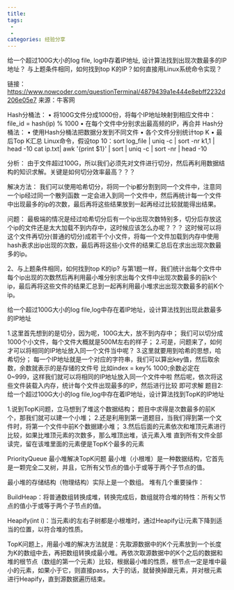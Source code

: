 ```yaml
---
title:
tags:
 -
 -
categories: 经验分享
---
```



给一个超过100G大小的log file, log中存着IP地址, 设计算法找到出现次数最多的IP地址？
与上题条件相同，如何找到top K的IP？如何直接用Linux系统命令实现？

链接：https://www.nowcoder.com/questionTerminal/4879439a1e444e8ebff2232d206e05e7
来源：牛客网

Hash分桶法：
• 将100G文件分成1000份，将每个IP地址映射到相应文件中：file_id = hash(ip) % 1000
• 在每个文件中分别求出最高频的IP，再合并 Hash分桶法：
• 使用Hash分桶法把数据分发到不同文件
 • 各个文件分别统计top K
• 最后Top K汇总
Linux命令，假设top 10：sort log_file | uniq -c | sort -nr k1,1 | head -10
cat ip.txt| awk '{print $1}' | sort | uniq -c | sort -nr | head -10



分析：
  由于文件超过100G，所以我们必须先对文件进行切分，然后再利用数据结构的知识求解。关键是如何切分效率最高？？？

解决方法：
  我们可以使用哈希切分，将同一个ip都分割到同一个文件中，注意同一个ip经过同一个散列函数 一定会进入到同一个文件中，然后再统计每一个文件中出现最多的ip的次数，最后再将这些结果放到一起再经过比较就能得出结果。

问题：
  最极端的情况是经过哈希切分后有一个ip出现次数特别多，切分后存放这个ip的文件还是太大加载不到内存中，这时候应该怎么办呢？？？
  这时候可以将这个文件再切分(普通的切分)成若干个小文件，将每一个文件加载到内存中使用hash表求出ip出现的次数，最后再将这些小文件的结果汇总后在求出出现次数最多的ip。


2、与上题条件相同，如何找到top K的ip?
  与第1题一样，我们统计出每个文件中每个ip出现的次数然后再利用最小堆分别求出每个文件中出现次数最多的前k个ip，最后再将这些文件的结果汇总到一起再利用最小堆求出出现次数最多的前K个ip。

  给一个超过100G大小的log file,log中存在着IP地址，设计算法找到出现此数最多的IP地址

1.这里首先想到的是切分，因为呢，100G太大，放不到内存中；
我们可以切分成1000个小文件，每个文件大概就是500M左右的样子；
2.可是，问题来了，如何才可以将相同的IP地址放入同一个文件当中呢？
3.这里就要用到哈希的思想，哈希切分；
每一个IP地址就是一个对应的字符串，我们可以算出key值，然后取余数，余数就表示的是存储的文件号
比如index = key% 1000;余数必定在 0~999，这样我们就可以将相同的IP地址放入同一个文件中啦
然后呢，依次将这些文件装载入内存，统计每个文件出现最多的IP，然后进行比较
即可求解
题目2:
给一个超过100G大小的log file,log中存在着IP地址，设计算法找到TopK的IP地址

1.说到TopK问题，立马想到了堆这个数据结构；
题目中求得是次数最多的前K个，那我们就可以建一个小堆；
2.还是利用到第一道题目，当我们得到第一个文件时，将第一个文件中前K个数据建小堆；
3.然后后面的元素依次和堆顶元素进行比较，如果比堆顶元素的次数多，那么堆顶出堆，该元素入堆
直到所有文件全部读完，留在该堆里面的元素便是TopK个最多的元素




PriorityQueue 最小堆解决TopK问题
最小堆（小根堆）是一种数据结构，它首先是一颗完全二叉树，并且，它所有父节点的值小于或等于两个子节点的值。

最小堆的存储结构（物理结构）实际上是一个数组。
堆有几个重要操作：

BuildHeap：将普通数组转换成堆，转换完成后，数组就符合堆的特性：所有父节点的值小于或等于两个子节点的值。

Heapify(int i)：当元素i的左右子树都是小根堆时，通过Heapify让i元素下降到适当的位置，以符合堆的性质。

TopK问题上，用最小堆的解决方法就是：先取源数据中的K个元素放到一个长度为K的数组中去，再把数组转换成最小堆。再依次取源数据中的K个之后的数据和堆的根节点（数组的第一个元素）比较，根据最小堆的性质，根节点一定是堆中最小的元素，如果小于它，则直接pass，大于的话，就替换掉跟元素，并对根元素进行Heapify，直到源数据遍历结束。
